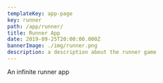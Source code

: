 ```yaml
---
templateKey: app-page
key: runner
path: /app/runner/
title: Runner App
date: 2019-09-25T20:00:00.000Z
bannerImage: ./img/runner.png
description: a description about the runner game
---
```


An infinite runner app


